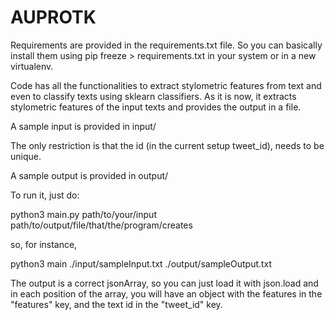 # AUPROTK

Requirements are provided in the requirements.txt file. So you can basically install them using pip freeze > requirements.txt in your system or in a new virtualenv.

Code has all the functionalities to extract stylometric features from text and even to classify texts using sklearn classifiers. As it is now, it extracts stylometric features of the input texts and provides the output in a file. 

A sample input is provided in input/

The only restriction is that the id (in the current setup tweet_id), needs to be unique.

A sample output is provided in output/

To run it, just do:

python3 main.py path/to/your/input path/to/output/file/that/the/program/creates

so, for instance,

python3 main ./input/sampleInput.txt ./output/sampleOutput.txt

The output is a correct jsonArray, so you can just load it with json.load and in each position of the array, you will have an object with the features in the "features" key, and the text id in the "tweet_id" key.